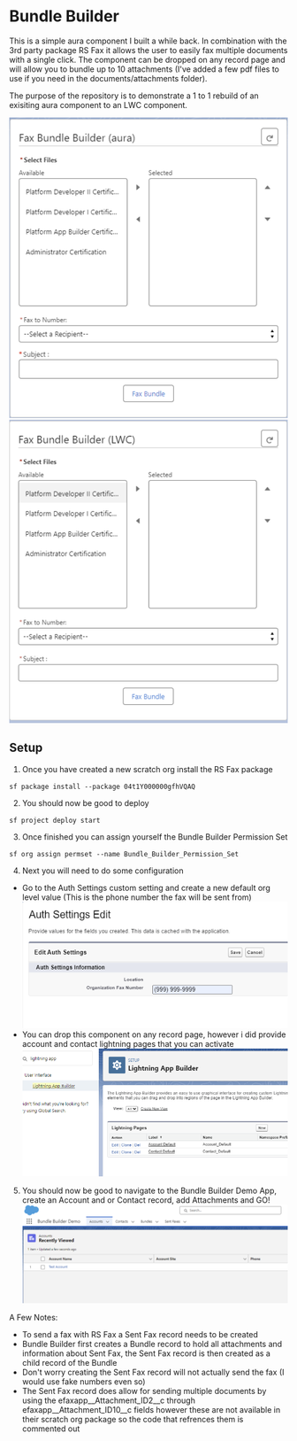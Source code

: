 # Bundle Builder

This is a simple aura component I built a while back.  In combination with the 3rd party package RS Fax it allows the user to easily fax multiple documents with a single click. 
The component can be dropped on any record page and will allow you to bundle up to 10 attachments (I've added a few pdf files to use if you need in the documents/attachments folder).

The purpose of the repository is to demonstrate a 1 to 1 rebuild of an exisiting aura component to an LWC component.  


![Aura Bundle Builder UI](https://github.com/JDX-DD/sf-fax-bundle-builder/blob/master/documents/images/aruabundleui.png?raw=true)
![LWC Bundle Builder UI](https://github.com/JDX-DD/sf-fax-bundle-builder/blob/master/documents/images/lwcbundleui.png?raw=true)
## Setup

1.  Once you have created a new scratch org install the RS Fax package
```
sf package install --package 04t1Y000000gfhVQAQ
```
2. You should now be good to deploy
```
sf project deploy start
```
3. Once finished you can assign yourself the Bundle Builder Permission Set
```
sf org assign permset --name Bundle_Builder_Permission_Set
```
4. Next you will need to do some configuration
* Go to the Auth Settings custom setting and create a new default org level value (This is the phone number the fax will be sent from)  
![Auth Settings](https://github.com/JDX-DD/sf-fax-bundle-builder/blob/master/documents/images/authsettings.png)
* You can drop this component on any record page, however i did provide account and contact lightning pages that you can activate  
![Lightning Pages](https://github.com/JDX-DD/sf-fax-bundle-builder/blob/master/documents/images/lightningpages.png)
5. You should now be good to navigate to the Bundle Builder Demo App, create an Account and or Contact record, add Attachments and GO!  
![Lightning Pages](https://github.com/JDX-DD/sf-fax-bundle-builder/blob/master/documents/images/bundlebuilderdemoapp.png)


A Few Notes:
- To send a fax with RS Fax a Sent Fax record needs to be created
- Bundle Builder first creates a Bundle record to hold all attachments and information about Sent Fax, the Sent Fax record is then created as a child record of the Bundle
- Don't worry creating the Sent Fax record will not actually send the fax (I would use fake numbers even so)
- The Sent Fax record does allow for sending multiple documents by using the efaxapp__Attachment_ID2__c through efaxapp__Attachment_ID10__c fields however these are not available 
in their scratch org package so the code that refrences them is commented out

